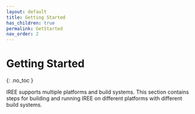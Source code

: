 ```yaml
---
layout: default
title: Getting Started
has_children: true
permalink: GetStarted
nav_order: 2
---
```


# Getting Started
{: .no_toc }

IREE supports multiple platforms and build systems. This section contains steps for building and running IREE on different platforms with different build systems.
